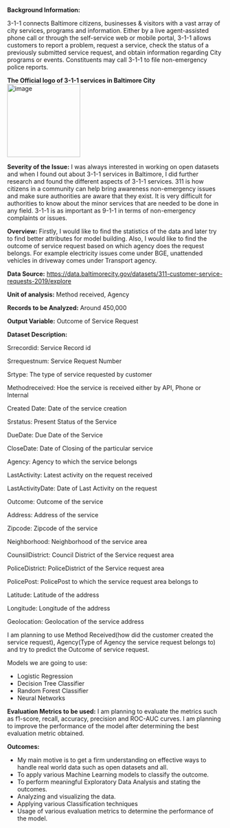 **Background Information:**

3-1-1 connects Baltimore citizens, businesses & visitors with a vast array of city services, programs and information.  Either by a live agent-assisted phone call or through the self-service web or mobile portal, 3-1-1 allows customers to report a problem, request a service, check the status of a previously submitted service request, and obtain information regarding City programs or events. Constituents may call 3-1-1 to file non-emergency police reports.

**The Official logo of 3-1-1 services in Baltimore City**
<img width="170" alt="image" src="https://user-images.githubusercontent.com/91503635/172508351-4f033f43-de43-4408-9d81-ecbbbe3e1b26.png">



**Severity of the Issue:**
I was always interested in working on open datasets and when I found out about 3-1-1 services in Baltimore, I did further research and found the different aspects of 3-1-1 services. 311 is how citizens in a community can help bring awareness non-emergency issues and make sure authorities are aware that they exist. It is very difficult for authorities to know about the minor services that are needed to be done in any field. 3-1-1 is as important as 9-1-1 in terms of non-emergency complaints or issues. 

**Overview:** 
Firstly, I would like to find the statistics of the data and later try to find better attributes for model building. Also, I would like to find the outcome of service request based on which agency does the request belongs. For example electricity issues come under BGE, unattended vehicles in driveway comes under Transport agency. 


**Data Source:** https://data.baltimorecity.gov/datasets/311-customer-service-requests-2019/explore 

**Unit of analysis:** Method received, Agency 

**Records to be Analyzed:** Around 450,000 

**Output Variable:** Outcome of Service Request


**Dataset Description:** 

Srrecordid: Service Record id

Srrequestnum: Service Request Number

Srtype: The type of service requested by customer

Methodreceived: Hoe the service is received either by API, Phone or Internal

Created Date: Date of the service creation

Srstatus: Present Status of the Service

DueDate: Due Date of the Service

CloseDate: Date of Closing of the particular service

Agency: Agency to which the service belongs

LastActivity: Latest activity on the request received

LastActivityDate: Date of Last Activity on the request

Outcome: Outcome of the service

Address: Address of the service

Zipcode: Zipcode of the service

Neighborhood: Neighborhood of the service area

CounsilDistrict: Council District of the Service request area

PoliceDistrict: PoliceDistrict of the Service request area

PolicePost: PolicePost to which the service request area belongs to

Latitude: Latitude of the address

Longitude: Longitude of the address

Geolocation: Geolocation of the service address

I am planning to use Method Received(how did the customer created the service request), Agency(Type of Agency the service request belongs to) and try to predict the Outcome of service request. 

Models we are going to use:
- Logistic Regression
- Decision Tree Classifier
- Random Forest Classifier
- Neural Networks

**Evaluation Metrics to be used:** 
I am planning to evaluate the metrics such as f1-score, recall, accuracy, precision and ROC-AUC curves. I am planning to improve the performance of the model after determining the best evaluation metric obtained. 

**Outcomes:** 

-	My main motive is to get a firm understanding on effective ways to handle real world data such as open datasets and all. 
-	To apply various Machine Learning models to classify the outcome.
-	To perform meaningful Exploratory Data Analysis and stating the outcomes.
-	Analyzing and visualizing the data.
-	Applying various Classification techniques
-	Usage of various evaluation metrics to determine the performance of the model. 
